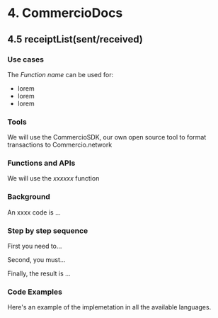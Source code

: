 # 4. CommercioDocs

## 4.5 receiptList(sent/received)

### Use cases

The _Function name_ can be used for:

* lorem
* lorem
* lorem

### Tools

We will use the CommercioSDK, our own open source tool to format transactions to Commercio.network

### Functions and APIs

We will use the _xxxxxx_ function


###  Background

An xxxx code is ...

### Step by step sequence

First you need to...

Second, you must...

Finally, the result is ...

### Code Examples

Here's an example of the implemetation in all the available languages.